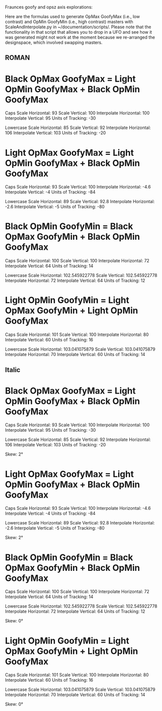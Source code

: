 Fraunces goofy and opsz axis explorations:

Here are the formulas used to generate OpMax GoofyMax (i.e., low contrast) and OpMin GoofyMin (i.e., high contrast) masters with ScaleAndInterpolate.py in ~/documentation/scripts/. Please note that the functionality in that script that allows you to drop in a UFO and see how it was generated might not work at the moment because we re-arranged the designspace, which involved swapping masters.

## ROMAN ##

# Black OpMax GoofyMax = Light OpMin GoofyMax + Black OpMin GoofyMax

Caps
Scale Horizontal: 93
Scale Vertical: 100
Interpolate Horizontal: 100
Interpolate Vertical: 95
Units of Tracking: -30

Lowercase
Scale Horizontal: 85
Scale Vertical: 92
Interpolate Horizontal: 106
Interpolate Vertical: 103
Units of Tracking: -20

# Light OpMax GoofyMax = Light OpMin GoofyMax + Black OpMin GoofyMax

Caps
Scale Horizontal: 93
Scale Vertical: 100
Interpolate Horizontal: -4.6
Interpolate Vertical: -4
Units of Tracking: -84

Lowercase
Scale Horizontal: 89
Scale Vertical: 92.8
Interpolate Horizontal: -2.6
Interpolate Vertical: -5
Units of Tracking: -80

# Black OpMin GoofyMin = Black OpMax GoofyMin + Black OpMin GoofyMax

Caps
Scale Horizontal: 100
Scale Vertical: 100
Interpolate Horizontal: 72
Interpolate Vertical: 64
Units of Tracking: 14

Lowercase
Scale Horizontal: 102.545922778
Scale Vertical: 102.545922778
Interpolate Horizontal: 72
Interpolate Vertical: 64
Units of Tracking: 12

# Light OpMin GoofyMin = Light OpMax GoofyMin + Light OpMin GoofyMax

Caps
Scale Horizontal: 101
Scale Vertical: 100
Interpolate Horizontal: 80
Interpolate Vertical: 60
Units of Tracking: 16

Lowercase
Scale Horizontal: 103.041075879
Scale Vertical: 103.041075879
Interpolate Horizontal: 70
Interpolate Vertical: 60
Units of Tracking: 14


## Italic ##

# Black OpMax GoofyMax = Light OpMin GoofyMax + Black OpMin GoofyMax

Caps
Scale Horizontal: 93
Scale Vertical: 100
Interpolate Horizontal: 100
Interpolate Vertical: 95
Units of Tracking: -30

Lowercase
Scale Horizontal: 85
Scale Vertical: 92
Interpolate Horizontal: 106
Interpolate Vertical: 103
Units of Tracking: -20

Skew: 2°

# Light OpMax GoofyMax = Light OpMin GoofyMax + Black OpMin GoofyMax

Caps
Scale Horizontal: 93
Scale Vertical: 100
Interpolate Horizontal: -4.6
Interpolate Vertical: -4
Units of Tracking: -84

Lowercase
Scale Horizontal: 89
Scale Vertical: 92.8
Interpolate Horizontal: -2.6
Interpolate Vertical: -5
Units of Tracking: -80

Skew: 2°

# Black OpMin GoofyMin = Black OpMax GoofyMin + Black OpMin GoofyMax

Caps
Scale Horizontal: 100
Scale Vertical: 100
Interpolate Horizontal: 72
Interpolate Vertical: 64
Units of Tracking: 14

Lowercase
Scale Horizontal: 102.545922778
Scale Vertical: 102.545922778
Interpolate Horizontal: 72
Interpolate Vertical: 64
Units of Tracking: 12

Skew: 0°

# Light OpMin GoofyMin = Light OpMax GoofyMin + Light OpMin GoofyMax

Caps
Scale Horizontal: 101
Scale Vertical: 100
Interpolate Horizontal: 80
Interpolate Vertical: 60
Units of Tracking: 16

Lowercase
Scale Horizontal: 103.041075879
Scale Vertical: 103.041075879
Interpolate Horizontal: 70
Interpolate Vertical: 60
Units of Tracking: 14

Skew: 0°